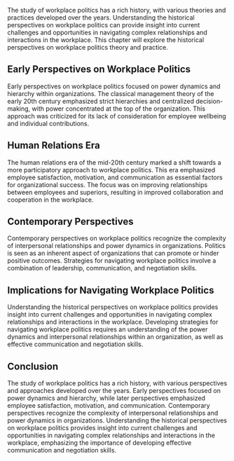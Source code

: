 
The study of workplace politics has a rich history, with various theories and practices developed over the years. Understanding the historical perspectives on workplace politics can provide insight into current challenges and opportunities in navigating complex relationships and interactions in the workplace. This chapter will explore the historical perspectives on workplace politics theory and practice.

Early Perspectives on Workplace Politics
----------------------------------------

Early perspectives on workplace politics focused on power dynamics and hierarchy within organizations. The classical management theory of the early 20th century emphasized strict hierarchies and centralized decision-making, with power concentrated at the top of the organization. This approach was criticized for its lack of consideration for employee wellbeing and individual contributions.

Human Relations Era
-------------------

The human relations era of the mid-20th century marked a shift towards a more participatory approach to workplace politics. This era emphasized employee satisfaction, motivation, and communication as essential factors for organizational success. The focus was on improving relationships between employees and superiors, resulting in improved collaboration and cooperation in the workplace.

Contemporary Perspectives
-------------------------

Contemporary perspectives on workplace politics recognize the complexity of interpersonal relationships and power dynamics in organizations. Politics is seen as an inherent aspect of organizations that can promote or hinder positive outcomes. Strategies for navigating workplace politics involve a combination of leadership, communication, and negotiation skills.

Implications for Navigating Workplace Politics
----------------------------------------------

Understanding the historical perspectives on workplace politics provides insight into current challenges and opportunities in navigating complex relationships and interactions in the workplace. Developing strategies for navigating workplace politics requires an understanding of the power dynamics and interpersonal relationships within an organization, as well as effective communication and negotiation skills.

Conclusion
----------

The study of workplace politics has a rich history, with various perspectives and approaches developed over the years. Early perspectives focused on power dynamics and hierarchy, while later perspectives emphasized employee satisfaction, motivation, and communication. Contemporary perspectives recognize the complexity of interpersonal relationships and power dynamics in organizations. Understanding the historical perspectives on workplace politics provides insight into current challenges and opportunities in navigating complex relationships and interactions in the workplace, emphasizing the importance of developing effective communication and negotiation skills.
